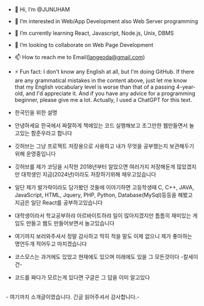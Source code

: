 - 👋 Hi, I’m @JUNUHAM
- 👀 I’m interested in Web/App Development also  Web Server programming
- 🌱 I’m currently learning React, Javascript, Node.js, Unix, DBMS
- 💞️ I’m looking to collaborate on Web Page Development
- 📫 How to reach me to Email(langeoda@gmail.com)
- ⚡ Fun fact: I don't know any English at all, but I'm doing GitHub.
               If there are any grammatical mistakes in the content above, just let me know that my English vocabulary level is worse than that of a passing 4-year-old, and I'd appreciate it.
               And if you have any advice for a programming beginner, please give me a lot. Actually, I used a ChatGPT for this text.

- 한국인을 위한 설명
- 안녕하세요 한국에서 짜잘하게 책에있는 코드 실행해보고 조그만한 웹만들면서 놀고있는 함준우라고 합니다
- 깃허브는 그냥 프로젝트 저장용으로 사용하고 내가 무엇을 공부했는지 보관해두기 위해 운영중입니다
- 깃허브를 제가 코딩을 시작한 2018년부터 알았으면 여러가지 저장해둔게 많았겠지만 대학생인 지금(2024년)이라도 저장하기위해 채우고있습니다
- 일단 제가 발가락이라도 담가봤던 것들에 이야기하면 고등학생때 C, C++, JAVA, JavaScript, HTML, Jquery, PHP, Python, Database(MySql)등등을 해봤고 지금은 일단 React를 공부하고있습니다
- 대학생이라서 학교공부하랴 아르바이트하랴 일이 많아지겠지만 틈틈히 재미있는 게임도 만들고 웹도 만들어보면서 놀고있습니다
- 여기까지 보러와주셔서 정말 감사하고 딱히 적을 말도 이제 없으니 제가 좋아하는 명언두개 적어두고 마치겠습니다

- 코스모스는 과거에도 있었고 현재에도 있으며 미래에도 있을 그 모든것이다 -칼세이건-
- 코드를 짜다가 모르는게 있다면 구글은 그 답을 이미 알고있다
<br/>
- 여기까지 소개글이였습니다. 긴글 읽어주셔서 감사합니다.-
<!---
JUNUHAM/JUNUHAM is a ✨ special ✨ repository because its `README.md` (this file) appears on your GitHub profile.
You can click the Preview link to take a look at your changes.
--->
